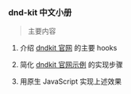 ### dnd-kit 中文小册

> 主要内容

1. 介绍 [dndkit 官网](https://docs.dndkit.com/) 的主要 hooks

2. 简化 [dndkit 官网示例](https://master--5fc05e08a4a65d0021ae0bf2.chromatic.com/?path=/story/core-draggable-hooks-usedraggable--basic-setup) 的实现步骤

3. 用原生 JavaScript 实现上述效果
